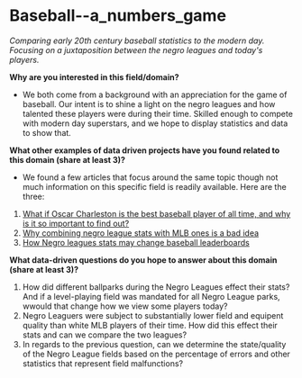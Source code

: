 # Baseball--a_numbers_game
*Comparing early 20th century baseball statistics to the modern day. Focusing on a juxtaposition between the negro leagues and today's players.*

__Why are you interested in this field/domain?__
  - We both come from a background with an appreciation for the game of baseball. Our intent is to shine a light on the negro leagues and how talented these players were during their time. Skilled enough to compete with modern day superstars, and we hope to display statistics and data to show that.  

__What other examples of data driven projects have you found related to this domain (share at least 3)?__
  - We found a few articles that focus around the same topic though not much information on this specific field is readily available. Here are the three:
  1. [What if Oscar Charleston is the best baseball player of all time, and why is it so important to find out?](https://www.espn.com/mlb/story/_/id/33194902/top-100-mlb-players-all-oscar-charleston-best-baseball-player-all-why-important-try-find-out)
  2. [Why combining negro league stats with MLB ones is a bad idea](https://reflectionsonbaseball.com/combining-mlb-and-negro-league-stats-an-idea-whose-time-is-now/)
  3. [How Negro leagues stats may change baseball leaderboards](https://www.mlb.com/news/how-negro-leagues-stats-may-change-baseball-leaderboards)

__What data-driven questions do you hope to answer about this domain (share at least 3)?__
1. How did different ballparks during the Negro Leagues effect their stats? And if a level-playing field was mandated for all Negro League parks, wwould that change how we view some players today? 
2. Negro Leaguers were subject to substantially lower field and equipent quality than white MLB players of their time. How did this effect their stats and can we compare the two leagues? 
3. In regards to the previous question, can we determine the state/quality of the Negro League fields based on the percentage of errors and other statistics that represent field malfunctions?
